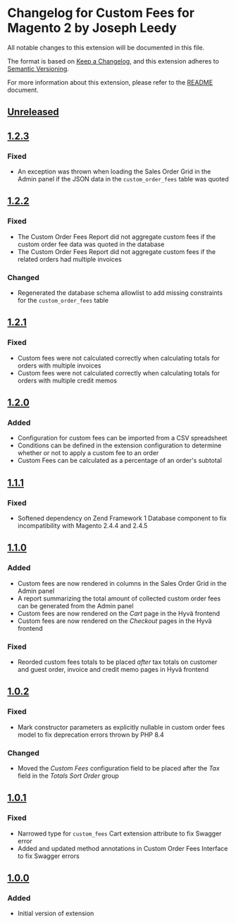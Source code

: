 # Changelog for Custom Fees for Magento 2 by Joseph Leedy

All notable changes to this extension will be documented in this file.

The format is based on [Keep a Changelog], and this extension adheres to
[Semantic Versioning].

For more information about this extension, please refer to the [README] 
document.

## [Unreleased]

## [1.2.3]

### Fixed

- An exception was thrown when loading the Sales Order Grid in the Admin panel
  if the JSON data in the `custom_order_fees` table was quoted

## [1.2.2]

### Fixed

- The Custom Order Fees Report did not aggregate custom fees if the custom 
  order fee data was quoted in the database
- The Custom Order Fees Report did not aggregate custom fees if the related
  orders had multiple invoices

### Changed

- Regenerated the database schema allowlist to add missing constraints for the 
  `custom_order_fees` table

## [1.2.1]

### Fixed

- Custom fees were not calculated correctly when calculating totals for 
  orders with multiple invoices
- Custom fees were not calculated correctly when calculating totals for 
  orders with multiple credit memos

## [1.2.0]

### Added

- Configuration for custom fees can be imported from a CSV spreadsheet
- Conditions can be defined in the extension configuration to determine whether 
  or not to apply a custom fee to an order
- Custom Fees can be calculated as a percentage of an order's subtotal

## [1.1.1]

### Fixed

- Softened dependency on Zend Framework 1 Database component to fix 
  incompatibility with Magento 2.4.4 and 2.4.5

## [1.1.0]

### Added

- Custom fees are now rendered in columns in the Sales Order Grid in the Admin
  panel
- A report summarizing the total amount of collected custom order fees can be
  generated from the Admin panel
- Custom fees are now rendered on the _Cart_ page in the Hyvä frontend
- Custom fees are now rendered on the _Checkout_ pages in the Hyvä frontend

### Fixed

- Reorded custom fees totals to be placed _after_ tax totals on customer and 
  guest order, invoice and credit memo pages in Hyvä frontend

## [1.0.2]

### Fixed

- Mark constructor parameters as explicitly nullable in custom order fees model 
  to fix deprecation errors thrown by PHP 8.4

### Changed

- Moved the _Custom Fees_ configuration field to be placed after the _Tax_ 
  field in the _Totals Sort Order_ group

## [1.0.1]

### Fixed

- Narrowed type for `custom_fees` Cart extension attribute to fix Swagger error
- Added and updated method annotations in Custom Order Fees Interface to fix 
  Swagger errors

## [1.0.0]

### Added

- Initial version of extension

[Keep a Changelog]: https://keepachangelog.com/en/1.1.0
[Semantic Versioning]: https://semver.org/spec/v2.0.0.html
[README]: ./README.md
[Unreleased]: https://github.com/JosephLeedy/magento2-module-custom-fees/compare/1.2.3...HEAD
[1.2.3]: https://github.com/JosephLeedy/magento2-module-custom-fees/releases/tag/1.2.3
[1.2.2]: https://github.com/JosephLeedy/magento2-module-custom-fees/releases/tag/1.2.2
[1.2.1]: https://github.com/JosephLeedy/magento2-module-custom-fees/releases/tag/1.2.1
[1.2.0]: https://github.com/JosephLeedy/magento2-module-custom-fees/releases/tag/1.2.0
[1.1.1]: https://github.com/JosephLeedy/magento2-module-custom-fees/releases/tag/1.1.1
[1.1.0]: https://github.com/JosephLeedy/magento2-module-custom-fees/releases/tag/1.1.0
[1.0.2]: https://github.com/JosephLeedy/magento2-module-custom-fees/releases/tag/1.0.2
[1.0.1]: https://github.com/JosephLeedy/magento2-module-custom-fees/releases/tag/1.0.1
[1.0.0]: https://github.com/JosephLeedy/magento2-module-custom-fees/releases/tag/1.0.0
